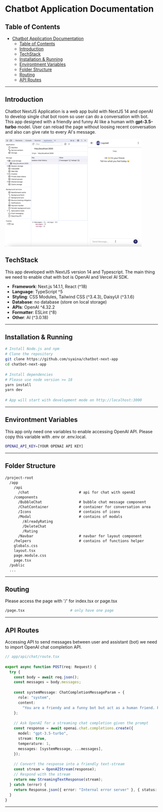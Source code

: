 # Chatbot Application Documentation

## Table of Contents

- [Chatbot Application Documentation](#chatbot-application-documentation)
  - [Table of Contents](#table-of-contents)
  - [Introduction](#introduction)
  - [TechStack](#techstack)
  - [Installation \& Running](#installation--running)
  - [Environtment Variables](#environtment-variables)
  - [Folder Structure](#folder-structure)
  - [Routing](#routing)
  - [API Routes](#api-routes)

---

## Introduction

Chatbot NextJS Application is a web app build with NextJS 14 and openAI to develop single chat bot room so user can do a conversation with bot. This app designed with a friendly and funny AI like a human with **gpt-3.5-turbo** model. User can reload the page without loosing recent conversation and also can give rate to every AI's message.

<img src="./chabot-app-demo.gif" width="450px" alt="App Demo" />

## TechStack

This app developed with NextJS version 14 and Typescript. The main thing we need to enable chat with bot is OpenAI and Vercel AI SDK.

- **Framework**: Next.js 14.1.1, React (^18)
- **Language**: TypeScript ^5
- **Styling**: CSS Modules, Tailwind CSS (^3.4.3), DaisyUI (^3.1.6)
- **Database**: no database (store on local storage)
- **APIs**: OpenAI ^4.32.2
- **Formatter**: ESLint (^8)
- **Other**: AI (^3.0.18)

---

## Installation & Running

```bash
# Install Node.js and npm
# Clone the repository
git clone https://github.com/syaina/chatbot-next-app
cd chatbot-next-app

# Install dependencies
# Please use node version >= 18
yarn install
yarn dev

# App will start with development mode on http://localhost:3000
```

---

## Environtment Variables

This app only need one variables to enable accessing OpenAI API. Please copy this variable with .env or .env.local.

```bash
OPENAI_API_KEY=[YOUR OPENAI API KEY]
```

---

## Folder Structure

```
/project-root
  /app
    /api
      /chat                       # api for chat with openAI
    /components
      /BubbleChat                 # bubble chat message component
      /ChatContainer              # container for conversation area
      /Icons                      # contains of icons
      /Modal                      # contains of modals
        /AlreadyRating
        /DeleteChat
        /Rating
      /Navbar                     # navbar for layout component
    /helpers                      # contains of functions helper
    globals.css
    layout.tsx
    page.module.css
    page.tsx
  /public
  ...

```

---

## Routing

Please access the page with '/' for index.tsx or page.tsx

```bash
/page.tsx                     # only have one page
```

---

## API Routes

Accessing API to send messages between user and assistant (bot) we need to import OpenAI chat completion API.

```ts
// app/api/chat/route.tsx

export async function POST(req: Request) {
  try {
    const body = await req.json();
    const messages = body.messages;

    const systemMessage: ChatCompletionMessageParam = {
      role: "system",
      content:
        "You are a friendy and a funny bot but act as a human friend. Please answer in that way but make it simple",
    };

    // Ask OpenAI for a streaming chat completion given the prompt
    const response = await openai.chat.completions.create({
      model: "gpt-3.5-turbo",
      stream: true,
      temperature: 1,
      messages: [systemMessage, ...messages],
    });

    // Convert the response into a friendly text-stream
    const stream = OpenAIStream(response);
    // Respond with the stream
    return new StreamingTextResponse(stream);
  } catch (error) {
    return Response.json({ error: "Internal error server" }, { status: 500 });
  }
}
```

---
